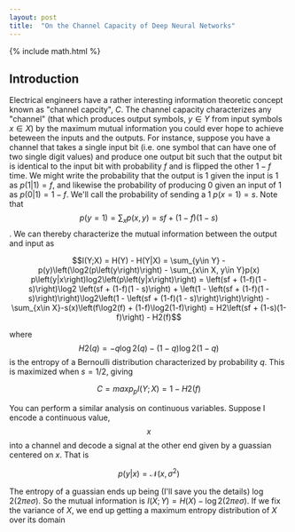 ```yaml
---
layout: post
title:  "On the Channel Capacity of Deep Neural Networks"
---
```

{% include math.html %}

## Introduction

Electrical engineers have a rather interesting information theoretic concept known as "channel capcity", $C$. The channel capacity characterizes any "channel" (that which produces output symbols, $y\in Y$ from input symbols $x\in X$) by the maximum mutual information you could ever hope to achieve beteween the inputs and the outputs. For instance, suppose you have a channel that takes a single input bit (i.e. one symbol that can have one of two single digit values) and produce one output bit such that the output bit is identical to the input bit with probability $f$ and is flipped the other $1-f$ time. We might write the probability that the output is 1 given the input is 1 as $p(1\vert 1)=f$, and likewise the probability of producing 0 given an input of 1 as $p(0\vert 1)=1-f$. We'll call the probability of sending a 1 $p(x=1)=s$. Note that $$p(y=1) = \sum_x p(x,y) = s f + (1-f)(1-s)$$. We can thereby characterize the mutual information between the output and input as

$$I(Y;X) = H(Y) - H(Y|X) = \sum_{y\in Y} - p(y)\left(\log2(p\left(y\right)\right) - \sum_{x\in X, y\in Y}p(x) p\left(y|x\right)log2\left(p\left(y|x\right)\right) = \left(sf + (1-f)(1 - s)\right)\log2 \left(sf + (1-f)(1 - s)\right) +  \left(1 - \left(sf + (1-f)(1 - s)\right)\right)\log2\left(1 - \left(sf + (1-f)(1 - s)\right)\right)\right) - \sum_{x\in X}-s(x)\left(f\log2(f) + (1-f)\log2(1-f)\right) = H2\left(sf + (1-s)(1-f)\right) - H2(f)$$

where $$H2(q) = -q\log2(q) -(1-q)\log2(1-q)$$ is the entropy of a Bernoulli distribution characterized by probability $q$. This is maximized when $s=1/2$, giving

$$C = maxp_{p} I(Y;X) = 1 - H2(f)$$

You can perform a similar analysis on continuous variables. Suppose I encode a continuous value, $$x$$ into a channel and decode a signal at the other end given by a guassian centered on $x$. That is

$$p(y|x) = \mathcal{N}(x,\sigma^{2})$$

The entropy of a guassian ends up being (I'll save you the details) $\log2\left(2\pi e\sigma)$. So the mutual information is $I(X;Y) = H(X) - \log2\left(2\pi e\sigma)$. If we fix the variance of $X$, we end up getting a maximum entropy distribution of $X$ over its domain 

